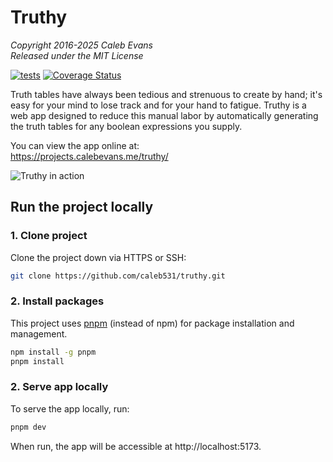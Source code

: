 # Truthy

_Copyright 2016-2025 Caleb Evans_  
_Released under the MIT License_

[![tests](https://github.com/caleb531/truthy/actions/workflows/tests.yml/badge.svg)](https://github.com/caleb531/truthy/actions/workflows/tests.yml)
[![Coverage Status](https://coveralls.io/repos/github/caleb531/truthy/badge.svg?branch=main)](https://coveralls.io/github/caleb531/truthy?branch=main)

Truth tables have always been tedious and strenuous to create by hand; it's easy
for your mind to lose track and for your hand to fatigue. Truthy is a web app
designed to reduce this manual labor by automatically generating the truth
tables for any boolean expressions you supply.

You can view the app online at:  
https://projects.calebevans.me/truthy/

![Truthy in action](screenshot.png)

## Run the project locally

### 1. Clone project

Clone the project down via HTTPS or SSH:

```bash
git clone https://github.com/caleb531/truthy.git
```

### 2. Install packages

This project uses [pnpm][pnpm] (instead of npm) for package
installation and management.

[pnpm]: https://pnpm.io/

```bash
npm install -g pnpm
pnpm install
```

### 2. Serve app locally

To serve the app locally, run:

```bash
pnpm dev
```

When run, the app will be accessible at http://localhost:5173.
